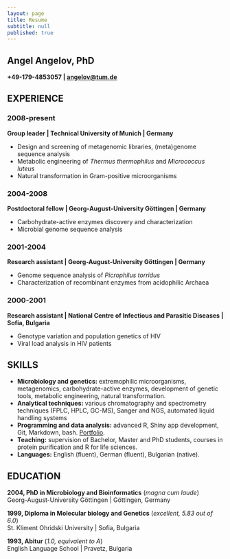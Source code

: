 ```yaml
---
layout: page
title: Resume
subtitle: null
published: true
---
```

## Angel Angelov, PhD
**+49-179-4853057 | angelov@tum.de**

## EXPERIENCE
	
### 2008-present
**Group leader | Technical University of Munich | Germany**
- Design and screening of metagenomic libraries, (meta)genome sequence analysis
- Metabolic engineering of _Thermus thermophilus_ and _Micrococcus luteus_
- Natural transformation in Gram-positive microorganisms

### 2004-2008
**Postdoctoral fellow | Georg-August-University Göttingen | Germany**
- Carbohydrate-active enzymes discovery and characterization
- Microbial genome sequence analysis

### 2001-2004
**Research assistant | Georg-August-University Göttingen | Germany**
- Genome sequence analysis of _Picrophilus torridus_
- Characterization of recombinant enzymes from acidophilic Archaea

### 2000-2001
**Research assistant | National Centre of Infectious and Parasitic Diseases | Sofia, Bulgaria**
- Genotype variation and population genetics of HIV 
- Viral load analysis in HIV patients

## SKILLS
- **Microbiology and genetics:** extremophilic microorganisms, metagenomics, carbohydrate-active enzymes, development of genetic tools, metabolic engineering, natural transformation.
- **Analytical techniques:** various chromatography and spectrometry techniques (FPLC, HPLC, GC-MS), Sanger and NGS, automated liquid handling systems
- **Programming and data analysis:** advanced R, Shiny app development, Git, Markdown, bash. [Portfolio](https://angelovangel.github.io/portfolio). 
- **Teaching:** supervision of Bachelor, Master and PhD students, courses in protein purification and R for life sciences.
- **Languages:** English (fluent), German (fluent), Bulgarian (native).

## EDUCATION
**2004, PhD in Microbiology and Bioinformatics** (_magna cum laude_)   
Georg-August-University Göttingen | Göttingen, Germany 

**1999, Diploma in Molecular biology and Genetics** (_excellent, 5.83 out of 6.0_)  
St. Kliment Ohridski University | Sofia, Bulgaria

**1993, Abitur** (_1.0, equivalent to A_)   
English Language School | Pravetz, Bulgaria




